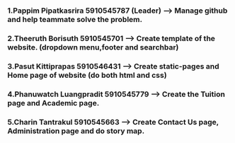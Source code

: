 ### 1.Pappim Pipatkasrira 5910545787 (Leader) --> Manage github and help teammate solve the problem.
### 2.Theeruth Borisuth 5910545701 --> Create template of the website. (dropdown menu,footer and searchbar)
### 3.Pasut Kittiprapas 5910546431 --> Create static-pages and Home page of website (do both html and css)
### 4.Phanuwatch Luangpradit 5910545779 --> Create the Tuition page and Academic page.
### 5.Charin Tantrakul 5910545663 --> Create Contact Us page, Administration page and do story map.
